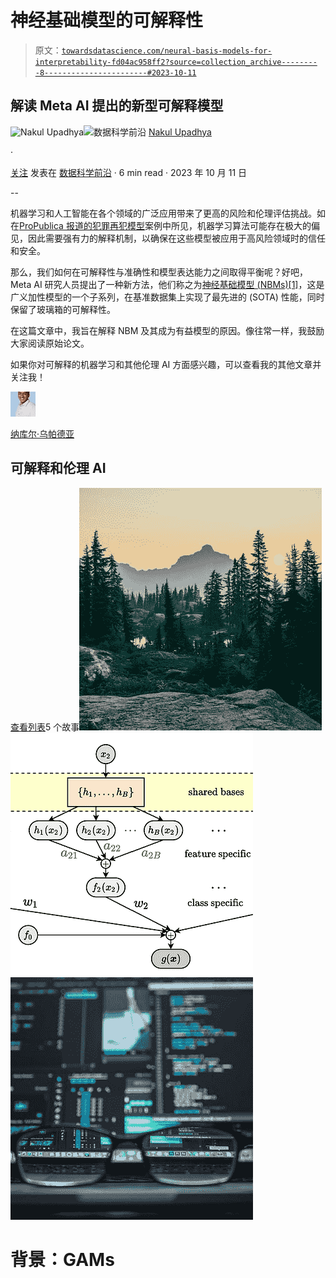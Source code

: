 # 神经基础模型的可解释性

> 原文：[`towardsdatascience.com/neural-basis-models-for-interpretability-fd04ac958ff2?source=collection_archive---------8-----------------------#2023-10-11`](https://towardsdatascience.com/neural-basis-models-for-interpretability-fd04ac958ff2?source=collection_archive---------8-----------------------#2023-10-11)

## 解读 Meta AI 提出的新型可解释模型

[](https://medium.com/@upadhyan?source=post_page-----fd04ac958ff2--------------------------------)![Nakul Upadhya](https://medium.com/@upadhyan?source=post_page-----fd04ac958ff2--------------------------------)[](https://towardsdatascience.com/?source=post_page-----fd04ac958ff2--------------------------------)![数据科学前沿](https://towardsdatascience.com/?source=post_page-----fd04ac958ff2--------------------------------) [Nakul Upadhya](https://medium.com/@upadhyan?source=post_page-----fd04ac958ff2--------------------------------)

·

[关注](https://medium.com/m/signin?actionUrl=https%3A%2F%2Fmedium.com%2F_%2Fsubscribe%2Fuser%2F4d9dddc62a80&operation=register&redirect=https%3A%2F%2Ftowardsdatascience.com%2Fneural-basis-models-for-interpretability-fd04ac958ff2&user=Nakul+Upadhya&userId=4d9dddc62a80&source=post_page-4d9dddc62a80----fd04ac958ff2---------------------post_header-----------) 发表在 [数据科学前沿](https://towardsdatascience.com/?source=post_page-----fd04ac958ff2--------------------------------) · 6 min read · 2023 年 10 月 11 日 [](https://medium.com/m/signin?actionUrl=https%3A%2F%2Fmedium.com%2F_%2Fvote%2Ftowards-data-science%2Ffd04ac958ff2&operation=register&redirect=https%3A%2F%2Ftowardsdatascience.com%2Fneural-basis-models-for-interpretability-fd04ac958ff2&user=Nakul+Upadhya&userId=4d9dddc62a80&source=-----fd04ac958ff2---------------------clap_footer-----------)

--

[](https://medium.com/m/signin?actionUrl=https%3A%2F%2Fmedium.com%2F_%2Fbookmark%2Fp%2Ffd04ac958ff2&operation=register&redirect=https%3A%2F%2Ftowardsdatascience.com%2Fneural-basis-models-for-interpretability-fd04ac958ff2&source=-----fd04ac958ff2---------------------bookmark_footer-----------)

机器学习和人工智能在各个领域的广泛应用带来了更高的风险和伦理评估挑战。如在[ProPublica 报道的犯罪再犯模型](https://www.propublica.org/article/machine-bias-risk-assessments-in-criminal-sentencing)案例中所见，机器学习算法可能存在极大的偏见，因此需要强有力的解释机制，以确保在这些模型被应用于高风险领域时的信任和安全。

那么，我们如何在可解释性与准确性和模型表达能力之间取得平衡呢？好吧，Meta AI 研究人员提出了一种新方法，他们称之为[神经基础模型 (NBMs)[1]](https://proceedings.neurips.cc/paper_files/paper/2022/hash/37da88965c016dca016514df0e420c72-Abstract-Conference.html)，这是广义加性模型的一个子系列，在基准数据集上实现了最先进的 (SOTA) 性能，同时保留了玻璃箱的可解释性。

在这篇文章中，我旨在解释 NBM 及其成为有益模型的原因。像往常一样，我鼓励大家阅读原始论文。

如果你对可解释的机器学习和其他伦理 AI 方面感兴趣，可以查看我的其他文章并关注我！

![纳库尔·乌帕德亚](img/e62aa67aa11cd0f9bcd1132257fc3773.png)

[纳库尔·乌帕德亚](https://medium.com/@upadhyan?source=post_page-----fd04ac958ff2--------------------------------)

## 可解释和伦理 AI

[查看列表](https://medium.com/@upadhyan/list/interpretable-and-ethical-ai-f6ee1f0b476d?source=post_page-----fd04ac958ff2--------------------------------)5 个故事![](img/3718151c0f72303f3d1c71f54229bc98.png)![](img/eddb4279ebae7fc1ba79cf6dcc6ebd5a.png)![](img/7def8e23dad656929857f2a488b1f547.png)

# 背景：GAMs
